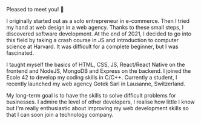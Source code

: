 Pleased to meet you! 👋

I originally started out as a solo entrepreneur in e-commerce. Then I tried my hand at web design in a web agency. Thanks to these small steps, I discovered software development. At the end of 2021, I decided to go into this field by taking a crash course in JS and introduction to computer science at Harvard. It was difficult for a complete beginner, but I was fascinated.

I taught myself the basics of HTML, CSS, JS, React/React Native on the frontend and NodeJS, MongoDB and Express on the backend. I joined the Ecole 42 to develop my coding skills in C/C++. Currently a student, I recently launched my web agency Gotek Sarl in Lausanne, Switzerland.

My long-term goal is to have the skills to solve difficult problems for businesses. I admire the level of other developers, I realise how little I know but I'm really enthusiastic about improving my web development skills so that I can soon join a technology company.
